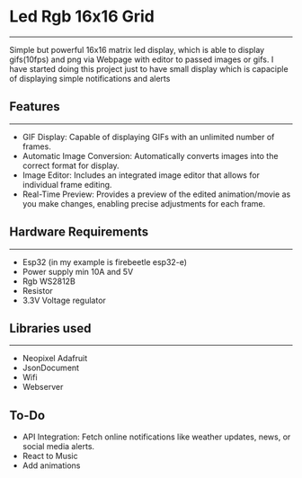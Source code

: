 # Led Rgb 16x16 Grid
---
Simple but powerful 16x16 matrix led display, which is able to display gifs(10fps) and png via Webpage with editor to passed images or gifs. I have started doing this project just to have small display which is capaciple of displaying simple notifications and alerts

## Features
---
* GIF Display: Capable of displaying GIFs with an unlimited number of frames.
* Automatic Image Conversion: Automatically converts images into the correct format for display.
* Image Editor: Includes an integrated image editor that allows for individual frame editing.
* Real-Time Preview: Provides a preview of the edited animation/movie as you make changes, enabling precise adjustments for each frame.
## Hardware Requirements
---
* Esp32 (in my example is firebeetle esp32-e)
* Power supply min 10A and 5V
* Rgb WS2812B
* Resistor
* 3.3V Voltage regulator 
## Libraries used
---
* Neopixel Adafruit
* JsonDocument
* Wifi
* Webserver
## To-Do
* API Integration: Fetch online notifications like weather updates, news, or social media alerts.
* React to Music
* Add animations
